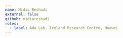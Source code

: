```yaml
---
name: Midia Reshadi
external: false
github: midiareshadi
roles:
  - label: Ada Lab, Ireland Research Centre, Huawei
---
```

